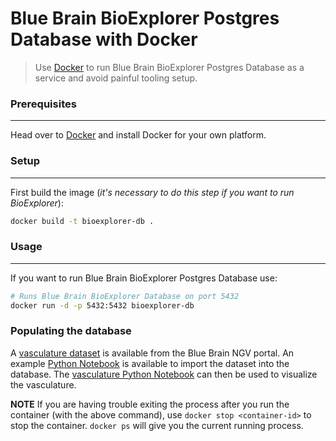 # Blue Brain BioExplorer Postgres Database with Docker

> Use [Docker](https://docs.docker.com) to run Blue Brain BioExplorer Postgres Database as a service and avoid painful tooling setup.

### Prerequisites
-----------------
Head over to [Docker](https://docs.docker.com/engine/installation/#supported-platforms) and install Docker for your own platform.

### Setup
---------
First build the image (*it's necessary to do this step if you want to run BioExplorer*):
```bash
docker build -t bioexplorer-db .
```

### Usage
---------
If you want to run Blue Brain BioExplorer Postgres Database use:
```bash
# Runs Blue Brain BioExplorer Database on port 5432
docker run -d -p 5432:5432 bioexplorer-db
```

### Populating the database

A [vasculature dataset](https://bbp.epfl.ch/ngv-portal/data/anatomy/experimental-data/vasculature-data/raw-vasculature-data.vtk) is available from the Blue Brain NGV portal. An example [Python Notebook]() is available to import the dataset into the database. The [vasculature Python Notebook](../../bioexplorer/pythonsdk/notebooks/vasculature/BioExplorer_vasculature.ipynb) can then be used to visualize the vasculature.

**NOTE** If you are having trouble exiting the process after you run the container (with the above command), use `docker stop <container-id>` to stop the container.
`docker ps` will give you the current running process.
